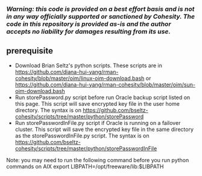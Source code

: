 ### ***Warning: this code is provided on a best effort basis and is not in any way officially supported or sanctioned by Cohesity. The code in this repository is provided as-is and the author accepts no liability for damages resulting from its use.***

## prerequisite
- Download Brian Seltz's python scripts. These scripts are in https://github.com/diana-hui-yang/rman-cohesity/blob/master/oim/linux-oim-download.bash or https://github.com/diana-hui-yang/rman-cohesity/blob/master/oim/sun-oim-download.bash
- Run storePassword.py script before run Oracle backup script listed on this page. This script will save encrypted key file in the user home directory. The syntax is on https://github.com/bseltz-cohesity/scripts/tree/master/python/storePassword
- Run storePasswordInFile.py script if Oracle is running on a failover cluster. This script will save the encrypted key file in the same directory as the storePasswordInFile.py script. The syntax is on https://github.com/bseltz-cohesity/scripts/tree/master/python/storePasswordInFile

Note: you may need to run the following command before you run python commands on AIX
export LIBPATH=/opt/freeware/lib:$LIBPATH
